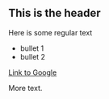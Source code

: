 ## This is the header

Here is some regular text

* bullet 1
* bullet 2

[Link to Google](http://www.google.com)

More text. 